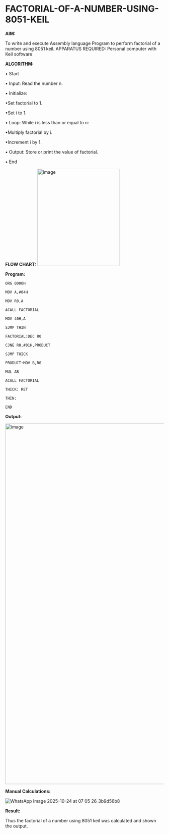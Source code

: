 # FACTORIAL-OF-A-NUMBER-USING-8051-KEIL

**AIM:**

To write and execute Assembly language Program to perform factorial of a number using 8051 keil.
APPARATUS REQUIRED: Personal computer with Keil software

**ALGORITHM:**

• Start  

• Input: Read the number n.  

• Initialize:  

•Set factorial to 1.  

•Set i to 1.  

• Loop: While i is less than or equal to n:  

•Multiply factorial by i.  

•Increment i by 1.  

• Output: Store or print the value of factorial.  

• End

**FLOW CHART:**
<img width="261" height="308" alt="image" src="https://github.com/user-attachments/assets/bffe89f6-3ba9-4294-b817-8b545f680e66" />

**Program:**
```
ORG 0000H   

MOV A,#04H  

MOV R0,A  

ACALL FACTORIAL  

MOV 40H,A  

SJMP THIN  

FACTORIAL:DEC R0  

CJNE R0,#01H,PRODUCT  

SJMP THICK   

PRODUCT:MOV B,R0  

MUL AB  

ACALL FACTORIAL  

THICK: RET  

THIN:  

END
```
**Output:**  

<img width="1915" height="1142" alt="image" src="https://github.com/user-attachments/assets/e58aad55-002a-416c-8f1d-e2d0702ab796" />


**Manual Calculations:**  

![WhatsApp Image 2025-10-24 at 07 05 26_3b9d56b8](https://github.com/user-attachments/assets/b2e040cb-91bb-40ce-bc11-f6200952ab32)


**Result:**

Thus the factorial of a number using 8051 keil was calculated and shown the output.
